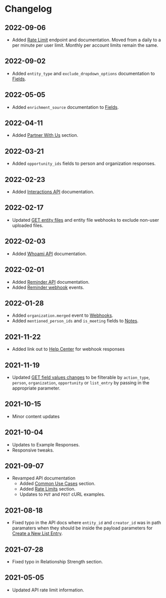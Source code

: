 # Changelog

## 2022-09-06

- Added [Rate Limit](#rate-limit) endpoint and documentation. Moved from a daily to a per minute per user limit. Monthly per account limits remain the same.

## 2022-09-02

- Added `entity_type` and `exclude_dropdown_options` documentation to [Fields](#fields).

## 2022-05-05

- Added `enrichment_source` documentation to [Fields](#fields).

## 2022-04-11

- Added [Partner With Us](#partner-with-us) section.

## 2022-03-21

- Added `opportunity_ids` fields to person and organization responses.

## 2022-02-23

- Added [Interactions API](#interactions) documentation.

## 2022-02-17

- Updated [GET entity files](#get-all-files) and entity file webhooks to exclude non-user uploaded files.

## 2022-02-03

- Added [Whoami API](#whoami) documentation.

## 2022-02-01

- Added [Reminder API](#reminders) documentation.
- Added [Reminder webhook](/#webhooks) events.

## 2022-01-28

- Added `organization.merged` event to [Webhooks](#webhooks).
- Added `mentioned_person_ids` and `is_meeting` fields to [Notes](#notes).

## 2021-11-22

- Added link out to <a href="https://support.affinity.co/hc/en-us/articles/4413976035085-Webhook-Responses">Help Center</a> for webhook responses

## 2021-11-19

- Updated [GET field values changes](#get-field-values-changes) to be filterable by `action_type`, `person`, `organization`, `opportunity` or `list_entry` by passing in the appropriate parameter.

## 2021-10-15

- Minor content updates

## 2021-10-04

- Updates to Example Responses.
- Responsive tweaks.

## 2021-09-07

- Revamped API documentation
  - Added [Common Use Cases](#common-use-cases) section.
  - Added [Rate Limits](#rate-limits) section.
  - Updates to `PUT` and `POST` cURL examples.

## 2021-08-18

- Fixed typo in the API docs where `entity_id` and `creator_id` was in path paramaters when they should be inside the payload parameters for [Create a New List Entry](#create-a-new-list-entry).

## 2021-07-28

- Fixed typo in Relationship Strength section.

## 2021-05-05

- Updated API rate limit information.
